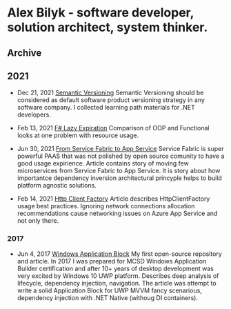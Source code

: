 # Alex Bilyk - software developer, solution architect, system thinker. 

## Archive
## 2021

* Dec 21, 2021 [Semantic Versioning](./Archive/2021/SemanticVersioning.md)
Semantic Versioning should be considered as default software product versioning strategy in any software company. I collected learning path materials for .NET developers.

* Feb 13, 2021 [F# Lazy Expiration](./FSharpLazyExpiration/Readme.md)
Comparison of OOP and Functional looks at one problem with resource usage.

* Jun 30, 2021 [From Service Fabric to App Service](./FromServiceFabricToAppService/Readme.md)
Service Fabric is super powerful PAAS that was not polished by open source comunity to have a good usage expirience. Article contains story of moving few microservices from Service Fabric to App Service. It is story about how importantce dependency inversion architectural princyple helps to build platform agnostic solutions.

* Feb 14, 2021 [Http Client Factory](./AppServiceHttpClientFactory/Readme.md)
Article describes HttpClientFactory usage best practices. Ignoring network connections allocation recommendations cause networking issues on Azure App Service and not only there. 

### 2017
* Jun 4, 2017 [Windows Application Block](https://github.com/oleksandr-bilyk/WindowsApplicationBlock) 
My first open-source repository and article. In 2017 I was prepared for MCSD Windows Application Builder certification and after 10+ years of desktop development was very excited by Windows 10 UWP platform. Describes deep analysis of lifecycle, dependency injection, navigation. The article was attempt to write a solid Application Block for UWP MVVM fancy scenarious, dependency injection with .NET Native (withoug DI containers). 